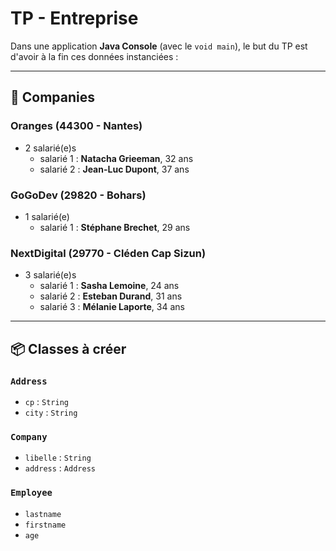 # TP - Entreprise

Dans une application **Java Console** (avec le `void main`), le but du TP est d'avoir à la fin ces données instanciées :

---

## 🏢 Companies

### Oranges (44300 - Nantes)
- 2 salarié(e)s
    - salarié 1 : **Natacha Grieeman**, 32 ans
    - salarié 2 : **Jean-Luc Dupont**, 37 ans

### GoGoDev (29820 - Bohars)
- 1 salarié(e)
    - salarié 1 : **Stéphane Brechet**, 29 ans

### NextDigital (29770 - Cléden Cap Sizun)
- 3 salarié(e)s
    - salarié 1 : **Sasha Lemoine**, 24 ans
    - salarié 2 : **Esteban Durand**, 31 ans
    - salarié 3 : **Mélanie Laporte**, 34 ans

---

## 📦 Classes à créer

### `Address`
- `cp` : `String`
- `city` : `String`

### `Company`
- `libelle` : `String`
- `address` : `Address`

### `Employee`
- `lastname`
- `firstname`
- `age`
